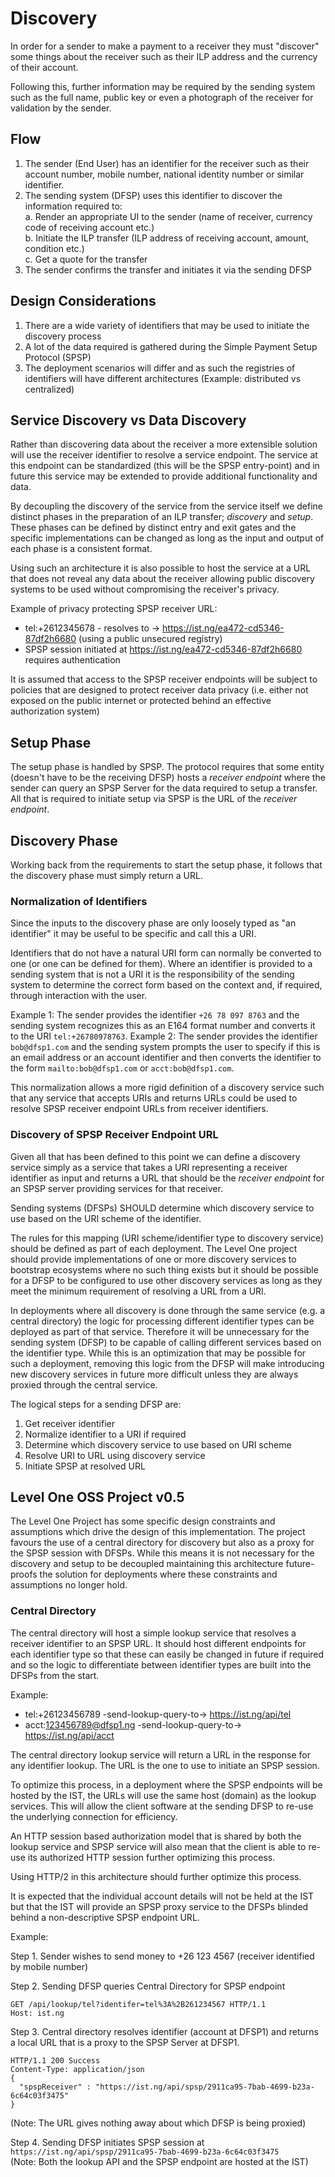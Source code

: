 # Discovery

In order for a sender to make a payment to a receiver they must "discover" some things about the receiver such 
as their ILP address and the currency of their account.

Following this, further information may be required by the sending system such as the full name, public key or 
even a photograph of the receiver for validation by the sender.

## Flow

1. The sender (End User) has an identifier for the receiver such as their account number, mobile number, national identity number 
or similar identifier.
2. The sending system (DFSP) uses this identifier to discover the information required to:   
  a. Render an appropriate UI to the sender (name of receiver, currency code of receiving account etc.)  
  b. Initiate the ILP transfer (ILP address of receiving account, amount, condition etc.)  
  c. Get a quote for the transfer
3. The sender confirms the transfer and initiates it via the sending DFSP

## Design Considerations

1. There are a wide variety of identifiers that may be used to initiate the discovery process
2. A lot of the data required is gathered during the Simple Payment Setup Protocol (SPSP)
3. The deployment scenarios will differ and as such the registries of identifiers will have different architectures
(Example: distributed vs centralized)

## Service Discovery vs Data Discovery

Rather than discovering data about the receiver a more extensible solution will use the receiver identifier 
to resolve a service endpoint. The service at this endpoint can be standardized (this will be the SPSP entry-point) and in 
future this service may be extended to provide additional functionality and data.

By decoupling the discovery of the service from the service itself we define distinct phases in the preparation of 
an ILP transfer; *discovery* and *setup*. These phases can be defined by distinct entry and exit gates and the specific
implementations can be changed as long as the input and output of each phase is a consistent format.

Using such an architecture it is also possible to host the service at a URL that does not reveal any data about the
receiver allowing public discovery systems to be used without compromising the receiver's privacy.

Example of privacy protecting SPSP receiver URL:
- tel:+2612345678 - resolves to -> https://ist.ng/ea472-cd5346-87df2h6680 (using a public unsecured registry)
- SPSP session initiated at https://ist.ng/ea472-cd5346-87df2h6680 requires authentication

It is assumed that access to the SPSP receiver endpoints will be subject to policies that are designed to protect receiver 
data privacy (i.e. either not exposed on the public internet or protected behind an effective authorization system)

## Setup Phase

The setup phase is handled by SPSP. The protocol requires that some entity (doesn't have to be the receiving DFSP) hosts a 
_receiver endpoint_ where the sender can query an SPSP Server for the data required to setup a transfer. All that is required to
initiate setup via SPSP is the URL of the _receiver endpoint_.

## Discovery Phase

Working back from the requirements to start the setup phase, it follows that the discovery phase must simply return a URL.

### Normalization of Identifiers

Since the inputs to the discovery phase are only loosely typed as "an identifier" it may be useful to be specific and call 
this a URI.

Identifiers that do not have a natural URI form can normally be converted to one (or one can be defined for them). Where an 
identifier is provided to a sending system that is not a URI it is the responsibility of the sending system to determine the 
correct form based on the context and, if required, through interaction with the user.

Example 1: The sender provides the identifier `+26 78 097 8763` and the sending system recognizes this as an E164 format number
and converts it to the URI `tel:+26780978763`.
Example 2: The sender provides the identifier `bob@dfsp1.com` and the sending system prompts the user to specify if this is 
an email address or an account identifier and then converts the identifier to the form `mailto:bob@dfsp1.com` or `acct:bob@dfsp1.com`.

This normalization allows a more rigid definition of a discovery service such that any service that accepts URIs and returns 
URLs could be used to resolve SPSP receiver endpoint URLs from receiver identifiers.

### Discovery of SPSP Receiver Endpoint URL

Given all that has been defined to this point we can define a discovery service simply as a service that takes a URI representing a 
receiver identifier as input and returns a URL that should be the _receiver endpoint_ for an SPSP server providing services for 
that receiver.

Sending systems (DFSPs) SHOULD determine which discovery service to use based on the URI scheme of the identifier.

The rules for this mapping (URI scheme/identifier type to discovery service) should be defined as part of each deployment. The Level
One project should provide implementations of one or more discovery services to bootstrap ecosystems where no such thing exists but
it should be possible for a DFSP to be configured to use other discovery services as long as they meet the minimum requirement of
resolving a URL from a URI.

In deployments where all discovery is done through the same service (e.g. a central directory) the logic for processing different
identifier types can be deployed as part of that service. Therefore it will be unnecessary for the sending system (DFSP) to be capable
of calling different services based on the identifier type. While this is an optimization that may be possible for such a deployment,
removing this logic from the DFSP will make introducing new discovery services in future more difficult unless they are always proxied
through the central service.

The logical steps for a sending DFSP are:

1. Get receiver identifier
2. Normalize identifier to a URI if required
3. Determine which discovery service to use based on URI scheme
4. Resolve URI to URL using discovery service
5. Initiate SPSP at resolved URL

## Level One OSS Project v0.5

The Level One Project has some specific design constraints and assumptions which drive the design of this implementation. The project
favours the use of a central directory for discovery but also as a proxy for the SPSP session with DFSPs. While this means it is not 
necessary for the discovery and setup to be decoupled maintaining this architecture future-proofs the solution for deployments where 
these constraints and assumptions no longer hold.

### Central Directory

The central directory will host a simple lookup service that resolves a receiver identifier to an SPSP URL. It should host different
endpoints for each identifier type so that these can easily be changed in future if required and so the logic to differentiate between
identifier types are built into the DFSPs from the start.

Example: 
 * tel:+26123456789 -send-lookup-query-to-> https://ist.ng/api/tel
 * acct:123456789@dfsp1.ng -send-lookup-query-to-> https://ist.ng/api/acct

The central directory lookup service will return a URL in the response for any identifier lookup. The URL is the one to use to 
initiate an SPSP session.

To optimize this process, in a deployment where the SPSP endpoints will be hosted by the IST, the URLs will use the same host (domain)
as the lookup services. This will allow the client software at the sending DFSP to re-use the underlying connection for efficiency.

An HTTP session based authorization model that is shared by both the lookup service and SPSP service will also mean that the client 
is able to re-use its authorized HTTP session further optimizing this process.

Using HTTP/2 in this architecture should further optimize this process.

It is expected that the individual account details will not be held at the IST but that the IST will provide an SPSP proxy service to
the DFSPs blinded behind a non-descriptive SPSP endpoint URL.

Example:

Step 1. Sender wishes to send money to +26 123 4567 (receiver identified by mobile number)

Step 2. Sending DFSP queries Central Directory for SPSP endpoint
```http
GET /api/lookup/tel?identifer=tel%3A%2B261234567 HTTP/1.1
Host: ist.ng
```
Step 3. Central directory resolves identifier (account at DFSP1) and returns a local URL that is a proxy to the SPSP Server at DFSP1.
```http
HTTP/1.1 200 Success
Content-Type: application/json
{
  "spspReceiver" : "https://ist.ng/api/spsp/2911ca95-7bab-4699-b23a-6c64c03f3475"
}
```
(Note: The URL gives nothing away about which DFSP is being proxied)

Step 4. Sending DFSP initiates SPSP session at `https://ist.ng/api/spsp/2911ca95-7bab-4699-b23a-6c64c03f3475`  
(Note: Both the lookup API and the SPSP endpoint are hosted at the IST)

